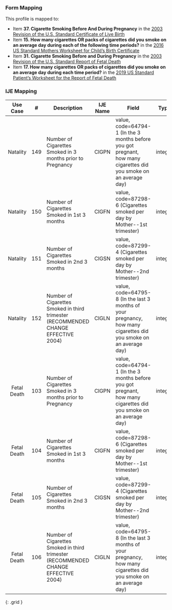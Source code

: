 ### Form Mapping
This profile is mapped to:
 * Item **37. Cigarette Smoking Before And During Pregnancy** in the [2003 Revision of the U.S. Standard Certificate of Live Birth](https://www.cdc.gov/nchs/data/dvs/birth11-03final-ACC.pdf)
 * Item **15. How many cigarettes OR packs of cigarettes did you smoke on an average day during each of the following time periods?** in the [2016 US Standard Mothers Worksheet for Child’s Birth Certificate](https://www.cdc.gov/nchs/data/dvs/moms-worksheet-2016-508.pdf)
 * Item **31. Cigarette Smoking Before and During Pregnancy** in the [2003 Revision of the U.S. Standard Report of Fetal Death](https://www.cdc.gov/nchs/data/dvs/FDEATH11-03finalACC.pdf)
 * Item **17. How many cigarettes OR packs of cigarettes did you smoke on an average day during each time period?** in the [2019 US Standard Patient’s Worksheet for the Report of Fetal Death](https://www.cdc.gov/nchs/data/dvs/fetal-death-mother-worksheet-english-2019-508.pdf)

### IJE Mapping

| **Use Case** |  **#**   |  **Description**  | **IJE Name**  |  **Field**  |  **Type**  | **Value Set**  |
| :---------: | --------------- | ------------ | ------------- | ---------- | ---------- | -------------- |
| Natality | 149 | Number of Cigarettes Smoked in 3 months prior to Pregnancy | CIGPN | value, <br />code=64794-1 (In the 3 months before you got pregnant, <br />how many cigarettes did you smoke on an average day) |integer | |
| Natality | 150 | Number of Cigarettes Smoked in 1st 3 months | CIGFN | value, <br />code=87298-6 (Cigarettes smoked per day by Mother--1st trimester) |integer | |
| Natality | 151 | Number of Cigarettes Smoked in 2nd 3 months | CIGSN | value, <br />code=87299-4 (Cigarettes smoked per day by Mother--2nd trimester) |integer | |
| Natality | 152 | Number of Cigarettes Smoked in  third trimester (RECOMMENDED CHANGE EFFECTIVE 2004) | CIGLN | value, <br />code=64795-8 (In the last 3 months of your pregnancy, how many cigarettes did you smoke on an average day) |integer | |
| Fetal Death | 103 | Number of Cigarettes Smoked in 3 months prior to Pregnancy | CIGPN | value, <br />code=64794-1 (In the 3 months before you got pregnant, <br />how many cigarettes did you smoke on an average day) |integer | |
| Fetal Death | 104 | Number of Cigarettes Smoked in 1st 3 months | CIGFN | value, <br />code=87298-6 (Cigarettes smoked per day by Mother--1st trimester) |integer | |
| Fetal Death | 105 | Number of Cigarettes Smoked in 2nd 3 months | CIGSN | value, <br />code=87299-4 (Cigarettes smoked per day by Mother--2nd trimester) |integer | |
| Fetal Death | 106 | Number of Cigarettes Smoked in third trimester (RECOMMENDED CHANGE EFFECTIVE 2004) | CIGLN | value, <br />code=64795-8 (In the last 3 months of your pregnancy, how many cigarettes did you smoke on an average day) |integer | |
{: .grid }

